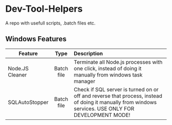 # Dev-Tool-Helpers
A repo with usefull scripts, .batch files etc.
## Windows Features
| Feature  | Type | Description |
|----------|:-------------:|:-------------|
| Node.JS Cleaner | Batch file | Terminate all Node.js processes with one click, instead of doing it manually from windows task manager |
| SQLAutoStopper | Batch file | Check if SQL server is turned on or off and reverse that process, instead of doing it manually from windows services. USE ONLY FOR DEVELOPMENT MODE! |
